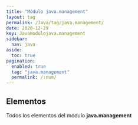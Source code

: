 ```yaml
---
title: "Módulo java.management"
layout: tag
permalink: /Java/tag/java.management/
date: 2020-12-29
key: Javamodulojava.management
sidebar: 
  nav: java
aside: 
  toc: true
pagination: 
  enabled: true
  tag: "java.management"
  permalink: /:num/
---
```


<h2>Elementos</h2>
Todos los elementos del modulo <strong>java.management</strong>
